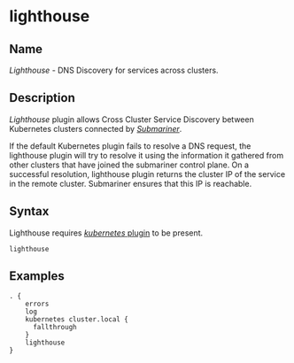 # lighthouse

## Name

*Lighthouse* - DNS Discovery for services across clusters.

## Description

*Lighthouse*  plugin allows Cross Cluster Service Discovery between Kubernetes 
clusters connected by [*Submariner*](https://github.com/submariner-io/submariner).

If the default Kubernetes plugin fails to resolve a DNS request, the lighthouse plugin will try to resolve it
using the information it gathered from other clusters that have joined the submariner control plane. On a successful resolution,
lighthouse plugin returns the cluster IP of the service in the remote cluster. Submariner ensures that this IP
is reachable.


## Syntax

Lighthouse requires [*kubernetes* plugin](https://github.com/coredns/coredns/blob/master/plugin/kubernetes/README.md)
to be present.

```
lighthouse
```
## Examples

```
. {
    errors
    log
    kubernetes cluster.local {
      fallthrough
    }
    lighthouse
}
```

